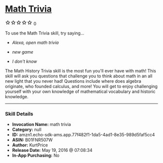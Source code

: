 # [Math Trivia](http://alexa.amazon.com/#skills/amzn1.echo-sdk-ams.app.77f482f1-1da5-4ad1-8e35-989d5faf5cc4)
![0 stars](../../images/ic_star_border_black_18dp_1x.png)![0 stars](../../images/ic_star_border_black_18dp_1x.png)![0 stars](../../images/ic_star_border_black_18dp_1x.png)![0 stars](../../images/ic_star_border_black_18dp_1x.png)![0 stars](../../images/ic_star_border_black_18dp_1x.png) 0

To use the Math Trivia skill, try saying...

* *Alexa, open math trivia*

* *new game*

* *I don't know*

The Math History Trivia skill is the most fun you'll ever have with math! This skill will ask you questions that challenge you to think about math in an all new light that you never had! Questions include where does algebra originate, who founded calculus, and more! You will get to enjoy challenging yourself with your own knowledge of mathematical vocabulary and historic knowledge.

***

### Skill Details

* **Invocation Name:** math trivia
* **Category:** null
* **ID:** amzn1.echo-sdk-ams.app.77f482f1-1da5-4ad1-8e35-989d5faf5cc4
* **ASIN:** B01FNR507W
* **Author:** KurtPrice
* **Release Date:** May 19, 2016 @ 07:08:34
* **In-App Purchasing:** No
